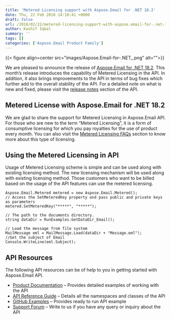 ```yaml
---
title: 'Metered Licensing support with Aspose.Email for .NET 18.2'
date: Thu, 22 Feb 2018 14:10:41 +0000
draft: false
url: /2018/02/22/metered-licensing-support-with-aspose.email-for-.net-18.2/
author: Kashif Iqbal
summary: ''
tags: []
categories: ['Aspose.Email Product Family']
---
```




{{< figure align=center src="images/Aspose.Email-for-.NET_.png" alt="">}}


We are pleased to announce the release of [Aspose.Email for .NET 18.2][1]. This month’s release introduces the capability of Metered Licensing in the API. In addition, it also brings improvements to the API in terms of bug fixes which further add to the overall stability of the API. For a detailed note on what is new and fixed, please visit the [release notes][2] section of the API.

## Metered License with Aspose.Email for .NET 18.2

We are glad to share the support for Metered Licensing in Aspose.Email API. For those who are new to the term “Metered Licensing”, it is a form of consumptive licensing for which you pay royalties for the use of product every month. You can also visit the [Metered Licensing FAQs][3] section to know more about this type of licensing.

## Using the Metered Licensing in API

Usage of Metered Licensing scheme is simple and can be used along with existing licensing method. The new licensing mechanism will be used along with existing licensing method. Those customers who want to be billed based on the usage of the API features can use the metered licensing. 

```
Aspose.Email.Metered metered = new Aspose.Email.Metered();
// Access the SetMeteredKey property and pass public and private keys as parameters
metered.SetMeteredKey("*****", "*****");

// The path to the documents directory. 
string dataDir = RunExamples.GetDataDir_Email();

// Load the message from file system
MailMessage eml = MailMessage.Load(dataDir + "Message.eml");
//Get the subject of Email
Console.WriteLine(eml.Subject); 
```

## API Resources

The following API resources can be of help to you in getting started with Aspose.Email API.

*   [Product Documentation][4] – Provides detailed examples of working with the API
*   [API Reference Guide][5] – Details all the namespaces and classes of the API
*   [GitHub Examples][6] – Provides ready to run API example
*   [Support Forum][7] – Write to us if you have any query or inquiry about the API




[1]: https://www.nuget.org/packages/Aspose.Email/18.2.0
[2]: https://docs.aspose.com/display/emailnet/Aspose.Email+for+.NET+18.2+Release+Notes
[3]: https://purchase.aspose.com/faqs/licensing/metered
[4]: https://docs.aspose.com/display/emailnet/Home
[5]: https://apireference.aspose.com/net/email
[6]: https://github.com/asposeemail/Aspose_Email_NET
[7]: https://forum.aspose.com/c/email




